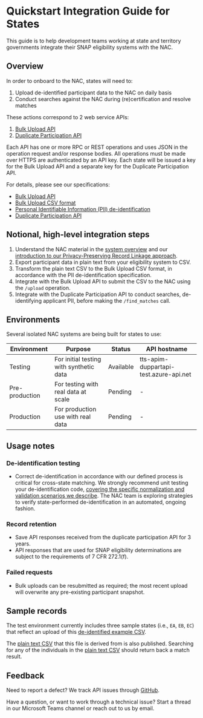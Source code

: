 # Quickstart Integration Guide for States

This guide is to help development teams working at state and territory governments integrate their SNAP eligibility systems with the NAC. 

## Overview

In order to onboard to the NAC, states will need to:

1. Upload de-identified participant data to the NAC on daily basis
1. Conduct searches against the NAC during (re)certification and resolve matches

These actions correspond to 2 web service APIs:

1. [Bulk Upload API](./openapi/generated/bulk-api/openapi.md)
1. [Duplicate Participation API](./openapi/generated/duplicate-participation-api/openapi.md)

Each API has one or more RPC or REST operations and uses JSON in the operation request and/or response bodies. All operations must be made over HTTPS are authenticated by an API key. Each state will be issued a key for the Bulk Upload API and a separate key for the Duplicate Participation API.

For details, please see our specifications:
- [Bulk Upload API](./openapi/generated/bulk-api/openapi.md)
- [Bulk Upload CSV format](../etl/docs/bulk-import.md)
- [Personal Identifiable Information (PII) de-identification](./pprl.md)
- [Duplicate Participation API](./openapi/generated/duplicate-participation-api/openapi.md)

## Notional, high-level integration steps
1. Understand the NAC material in the [system overview](https://github.com/18F/piipan#overview) and our [introduction to our Privacy-Preserving Record Linkage approach](https://github.com/18F/piipan/blob/dev/docs/pprl-plain.md).
1. Export participant data in plain text from your eligibility system to CSV.
1. Transform the plain text CSV to the Bulk Upload CSV format, in accordance with the PII de-identification specification.
1. Integrate with the Bulk Upload API to submit the CSV to the NAC using the `/upload` operation.
1. Integrate with the Duplicate Participation API to conduct searches, de-identifying applicant PII, before making the `/find_matches` call.

## Environments

Several isolated NAC systems are being built for states to use:

| Environment    | Purpose                                 | Status    | API hostname                           |
|----------------|-----------------------------------------|-----------|----------------------------------------|
| Testing        | For initial testing with synthetic data | Available | tts-apim-duppartapi-test.azure-api.net |
| Pre-production | For testing with real data at scale     | Pending   | -                                      |
| Production     | For production use with real data       | Pending   | -                                      |

## Usage notes

### De-identification testing
- Correct de-identification in accordance with our defined process is critical for cross-state matching. We strongly recommend unit testing your de-identification code, [covering the specific normalization and validation scenarios we describe](./pprl.md). The NAC team is exploring strategies to verify state-performed de-identification in an automated, ongoing fashion.

### Record retention
- Save API responses received from the duplicate participation API for 3 years.
- API responses that are used for SNAP eligibility determinations are subject to the requirements of 7 CFR 272.1(f).

### Failed requests
- Bulk uploads can be resubmitted as required; the most recent upload will overwrite any pre-existing participant snapshot.

## Sample records

The test environment currently includes three sample states (i.e., `EA`, `EB`, `EC`) that reflect an upload of this [de-identified example CSV](../etl/docs/csv/example.csv). 

The [plain text CSV](../etl/docs/csv/plaintext-example.csv) that this file is derived from is also published. Searching for any of the individuals in the [plain text CSV](../etl/docs/csv/plaintext-example.csv) should return back a match result.

## Feedback

Need to report a defect? We track API issues through [GitHub](https://github.com/18F/piipan/issues).

Have a question, or want to work through a technical issue? Start a thread in our Microsoft Teams channel or reach out to us by email.
